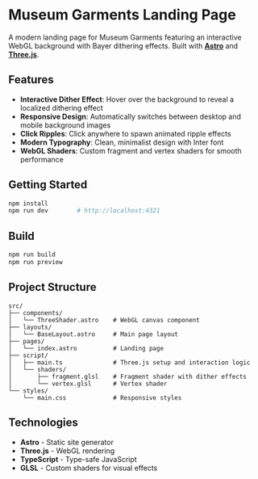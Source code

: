 # Museum Garments Landing Page

A modern landing page for Museum Garments featuring an interactive WebGL background with Bayer dithering effects. Built with [**Astro**](https://astro.build/) and [**Three.js**](https://threejs.org/).

## Features

- **Interactive Dither Effect**: Hover over the background to reveal a localized dithering effect
- **Responsive Design**: Automatically switches between desktop and mobile background images
- **Click Ripples**: Click anywhere to spawn animated ripple effects
- **Modern Typography**: Clean, minimalist design with Inter font
- **WebGL Shaders**: Custom fragment and vertex shaders for smooth performance

## Getting Started

```bash
npm install
npm run dev        # http://localhost:4321
```

## Build

```bash
npm run build
npm run preview
```

## Project Structure

```
src/
├── components/
│   └── ThreeShader.astro    # WebGL canvas component
├── layouts/
│   └── BaseLayout.astro     # Main page layout
├── pages/
│   └── index.astro          # Landing page
├── script/
│   ├── main.ts              # Three.js setup and interaction logic
│   └── shaders/
│       ├── fragment.glsl    # Fragment shader with dither effects
│       └── vertex.glsl      # Vertex shader
└── styles/
    └── main.css             # Responsive styles
```

## Technologies

- **Astro** - Static site generator
- **Three.js** - WebGL rendering
- **TypeScript** - Type-safe JavaScript
- **GLSL** - Custom shaders for visual effects
